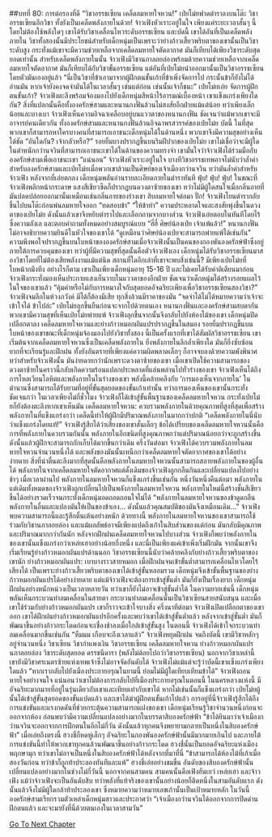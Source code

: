 ##บทที่ 80: การต่อรองที่ดี
“วิชาอรรธเซียน เคล็ดลมหายใจหวน!” เป่ยโม่ยฟาดตำราลงบนโต๊ะ
วิชาอรรธเซียนอีกวิชา ทั้งยังเป็นเคล็ดพลังภายในด้วย!
จ้าวเฟิงหัวเราะอยู่ในใจ เพียงแค่ระยะเวลาสั้นๆ นี้ โดยไม่ต้องใช้พลังใดๆ เขาได้รับวิชาเคลื่อนไหวระดับอรรธเซียน และบัดนี้ เขาได้อันที่เป็นเคล็ดพลังภายใน วิชาทั้งสองนั้นมีประโยชน์สำหรับเด็กหนุ่มเป็นเพราะว่าย่างก้าวเสี้ยวพริบตาของเขานั้นเป็นวิชาระดับสูง กระทั่งแม้เขาจะมีความช่วยเหลือจากเคล็ดลมหายใจตัดอากาศ มันก็เทียบได้เพียงวิชาระดับสุดยอดเท่านั้น
สำหรับเคล็ดพลังภายในนั้น จ้าวเฟิงมีวิชานภาลอยล่องพร้อมด้วยความช่วยเหลือจากเคล็ดลมหายใจตัดอากาศ มันก็เทียบได้กับวิชาขั้นอรรธเซียน แต่อันที่เป่ยโม่ยนำออกมานั้นเป็นวิชาอรรธเซียนโดยตัวมันเองอยู่แล้ว
“นี่เป็นวิชาที่ข้าเอามาจากผู้ฝึกตนขั้นเก้าที่ข้าเพิ่งจัดการไป กระนั้นข้าก็ยังไม่ได้อ่านมัน หากเจ้ายังคงจดจำมันได้ในเวลาสั้นๆ เช่นแต่ก่อน เช่นนั้นเจ้าก็ชนะ” เป่ยโม่ยเอ่ย
จัดการผู้ฝึกตนขั้นเก้า?
จ้าวเฟิงตะลึงพร้อมจ้องมองไปยังเด็กหนุ่มสีหน้าไร้อารมณ์เบื้องหน้า
เขาแข็งแกร่งเพียงใดกัน?
สิ่งที่แปลกนั้นคือทั้งองครักษ์สามและหนานกงฟั่นล้วนไม่สงสัยอีกฝ่ายแม้แต่น้อย ทว่าเพียงเล็กน้อยและบางเบา จ้าวเฟิงเห็นความอิจฉาเคลือบอยู่บนแววตาของหนานกงฟั่น ชัดเจนว่าแม้พวกเขาจะมีอาจารย์คนเดียวกัน ทั้งองครักษ์สามและหนานกงฟั่นล้วนอิจฉาพรสวรรค์ของเป่ยโม่ย
บัดนี้ ในที่สุดพวกเขาก็สามารถหาใครบางคนที่สามารถเอาชนะเด็กหนุ่มได้ในด้านหนึ่ง พวกเขาจึงมีความสุขอย่างเห็นได้ชัด
“อันใดกัน? เจ้ากลัวหรือ?”
รอยยิ้มบางปรากฏขึ้นบนริมฝีปากของเป่ยโม่ย เขาไม่เชื่อว่าจะมีผู้ใดในตำหนักกว่านจวินที่สามารถเอาชนะเขาได้ในด้านของความทรงจำ เขามั่นใจว่าจ้าวเฟิงได้ร่วมมือกับองครักษ์สามเพื่อเอาชนะเขา
“แน่นอน” จ้าวเฟิงหัวเราะอยู่ในใจ
บางทีวิชาอรรธเทพอาจไม่นับว่าล้ำค่าสำหรับองครักษ์สามและเป่ยโม่ยเมื่อพวกเขาล้วนเป็นศิษย์ของเจ้าเมืองกว่านจวิน ทว่ามันล้ำค่าสำหรับจ้าวเฟิง
หลังจากที่เอ่ยตกลง เด็กหนุ่มพลันอ่านรายละเอียดภายในตำราทันที
ฟุ่บ! ฟุ่บ! ฟุ่บ!
ในขณะที่จ้าวเฟิงพลิกหน้ากระดาษ แสงสีเขียวซีดก็ปรากฏบนดวงตาซ้ายของเขา ทว่าไม่มีผู้ใดสนใจเมื่อกลิ่นอายที่มันปลดปล่อยออกมานั้นเหมือนเช่นกลิ่นอายของร่างเขา
สิบลมหายใจต่อมา
ปั่ก!
จ้าวเฟิงโยนตำรากลับขึ้นไปบนโต๊ะก่อนพ่นลมหายใจออก
“ทดสอบข้า”
“ให้ข้าทำ”
ความประหลาดใจและสงสัยพุ่งขึ้นในดวงตาของเป่ยโม่ย ดังนั้นแล้วเขาจึงหยิบตำราไปและเลือกถามจากบางส่วน
จ้าวเฟิงเอ่ยตอบในทันทีโดยไร้ซึ่งความลังเล และตอบคำถามทั้งหมดอย่างสมบูรณ์แบบ
“ฮี่ฮี่ ศิษย์น้องเป่ย เจ้าแพ้แล้ว!” หนานกงฟั่นไม่อาจอธิบายความยินดีในหัวใจของเขาได้
“ดูเหมือนว่าศิษย์น้องเป่ยจะสามารถพ่ายแพ้ได้เช่นกัน”
ความพึงพอใจปรากฏขึ้นบนใบหน้าขององครักษ์สามเมื่อจ้าวเฟิงนั้นเป็นคนของกองพันองครักษ์ฟ้าซึ่งอยู่ภายใต้การควบคุมของเขา
ทว่าผู้ที่มีความสุขที่สุดนั้นคือตัวจ้าวเฟิงเอง เด็กหนุ่มได้รับวิชาอรรธเซียนมาสองวิชาโดยที่ไม่ต้องเสียพลังงานแม้แต่นิด สถานที่ใดอีกเล่าที่เขาจะพบสิ่งเช่นนี้?
มีเพียงเป่ยโม่ยที่ใบหน้าถมึงทึง
อย่างไรก็ตาม เขาเป็นเพียงเด็กหนุ่มอายุ 15-16 ปี และไม่เคยได้รับคำติเตียนมาก่อน จ้าวเฟิงกระทั่งมองเห็นประกายแสงเย็นวาบในแววตาของอีกฝ่าย ชัดเจนว่าเด็กหนุ่มได้สร้างรอยแผลไว้ในใจของเขาแล้ว
“คุ้มค่าหรือไม่กับการหมางใจกับสุดยอดอัจฉริยะเพียงเพื่อวิชาอรรธเซียนสองวิชา?” จ้าวเฟิงจมลึกในห้วงภวังค์
มีได้ก็ต้องมีเสีย ทุกสิ่งล้วนมีราคาของมัน
“จดจำได้ไม่ได้หมายความว่าเจ้าจะเข้าใจได้ ข้าไปล่ะ” เป่ยโม่ยลุกขึ้นยืนก่อนจะจากไปด้วยตนเอง
หนานกงฟั่นและองครักษ์สามสบตากัน พวกเขามีความสุขที่เห็นเป่ยโม่ยพ่ายแพ้ จ้าวเฟิงลุกขึ้นจากนั้นจึงกลับไปยังห้องไม้ของเขา
เด็กหนุ่มปิดเปลือกตาลง เคล็ดลมหายใจหวนและย่างก้าวหมอกผันแปรปรากฏขึ้นในสมอง รอยยิ้มปรากฏขึ้นบนใบหน้าของเขาขณะที่เด็กหนุ่มจ้องมองไปยังวิชาทั้งสอง นี้เป็นครั้งแรกที่เขาได้สัมผัสวิชาอรรธเซียน
เขาเริ่มต้นจากเคล็ดลมหายใจหวนซึ่งเป็นเคล็ดพลังภายใน ยิ่งพลังภายในลึกล้ำเพียงใด มันก็ยิ่งซับซ้อน ยากที่จะเรียนรู้และฝึกฝน ทั้งยังอันตรายที่เพียงแค่ความผิดพลาดเล็กๆ ก็อาจจบลงด้วยความพังพินาศ ทว่าสำหรับจ้าวเฟิงนั้น มันง่ายดายกว่านักเพราะดวงตาซ้ายของเขา เมื่อเขาเปิดใช้ความสามารถของดวงตาซ้ายในคราวนี้กลับเกิดความร้อนแปลกประหลาดที่แล่นพล่านไปทั่วร่างของเขา
จ้าวเฟิงเห็นได้ถึงการไหลเวียนโลหิตและพลังภายในในร่างของเขา พลังนี้คล้ายคลึงกับ ‘การมองเห็นจากภายใน’ ในตำนานซึ่งสามารถได้รับยามที่อยู่ที่ขั้นสุดยอดของขั้นเก้าเท่านั้น ทว่าการมองเห็นของเขานั้นกระทั่งชัดเจนกว่า
ในเวลาเพียงไม่กี่ชั่วโมง จ้าวเฟิงก็ได้เข้าสู่ขั้นพื้นฐานของเคล็ดลมหายใจหวน กระทั่งเป่ยโม่ยก็ยังต้องตะลึงหากเขาเห็นมัน
เคล็ดลมหายใจหวน: ควบรวมพลังภายในด้วยคุณภาพที่สูงที่สุดเพื่อสร้างพลังภายในที่แข็งแกร่งกว่า เคล็ดนี้ทำให้ผู้ฝึกมีปริมาณพลังภายในมากกว่าปกติ
“เคล็ดพลังภายในนี่นับว่าแข็งแกร่งโดยแท้!” จ้าวเฟิงรู้สึกได้ว่าเสียงของเขาสั่นเล็กๆ
ข้อได้เปรียบของเคล็ดลมหายใจหวนนั้นคือการที่พลังภายในควบรวมกันนั้น พลังภายในอีกชนิดที่สูงคุณภาพกว่าแต่ปริมาณน้อยกว่าจะถูกสร้างขึ้น ดังนั้นแล้วผู้ฝึกจะสามารถกักเก็บได้มากขึ้นกว่าเดิม
ครึ่งวันต่อมา
จ้าวเฟิงได้ควบรวมพลังภายในลมหายใจหวนจำนวนหนึ่งได้ และพลังของมันนั้นเหนือกว่าเคล็ดลมหายใจตัดอากาศของเขาได้อย่างง่ายดาย
สิ่งที่น่าตื่นตะลึงมากที่สุดนั้นคือพลังภายในลมหายใจหวนนั้นสามารถสลายพลังภายในของผู้อื่นได้ พลังภายในจากเคล็ดลมหายใจตัดอากาศแต่ดั้งเดิมของจ้าวเฟิงถูกกลืนกินและเปลี่ยนแปลงไปอย่างช้าๆ เมื่อเวลาผ่านไป พลังภายในลมหายใจหวนก็แข็งแกร่งขึ้นเช่นกัน
หนึ่งวันหนึ่งคืนต่อมา
พลังภายในแต่เดิมทั้งหมดของจ้าวเฟิงถูกเปลี่ยนไปเป็นพลังภายในลมหายใจหวน พลังภายในใหม่นี้สร้างชั้นสีเขียวขึ้นได้อย่างรวดเร็วจนกระทั่งเด็กหนุ่มอดถอดถอนใจไม่ได้
“พลังภายในลมหายใจหวนของข้าดูดกลืนพลังภายในอื่นและแปลงมันให้เป็นของข้าเอง... ดังนั้นแล้วคุณสมบัติของมันจึงเหมือนเดิม...”
จ้าวเฟิงพบความสามารถนี้และรู้สึกตื่นเต้นอย่างหนัก ด้วยทางนี้ พลังภายในลมหายใจหวนของเขาสามารถใช้ร่วมกับวิชานภาลอยล่อง และแม้ผลลัพธ์อาจมีเพียงแปดถึงเก้าในสิบส่วนของแต่ก่อน มันกลับมีคุณภาพและปริมาณมากกว่ากันนัก
หลังจากฝึกฝนเคล็ดลมหายใจหวนไปบางส่วน จ้าวเฟิงก็พบว่าพลังภายในของเขานั้นแข็งแกร่งกว่าเหล่ยเฮาอย่างน้อยกึ่งหนึ่ง และนี่เป็นเพียงแค่เข้าเพิ่งเริ่มฝึกมัน
จากนั้นเขาจึงเริ่มเรียนรู้ย่างก้าวหมอกผันแปรด้านนอก วิชาอรรธเซียนนี้นับว่าคล้ายคลึงกับย่างก้าวเสี้ยวพริบตาของเขานัก
ย่างก้าวหมอกผันแปร: เบาบางราวสายหมอก เมื่อฝึกฝนจนเข้าขั้นต่ำสามารถเคลื่อนไหวโดยไร้เสียงได้
เป็นเพราะย่างก้าวเสี้ยวพริบตาของเขาได้เข้าสู่ขั้นหลอมรวม เด็กหนุ่มจึงเข้าขั้นพื้นฐานของย่างก้าวหมอกผันแปรได้อย่างง่ายดาย แต่แม้จ้าวเฟิงจะต้องการเข้าสู่ขั้นต่ำ มันก็ยังเป็นเรื่องยาก
เด็กหนุ่มฝึกฝนอย่างหนักหน่วงเป็นเวลาหลายวัน ทว่าเขาก็ยังไม่อาจเข้าสู่ขั้นต่ำได้ ในความยากเช่นนี้ เด็กหนุ่มพลันเห็นกระบวนท่าลมเคลื่อนในสายตา
กระบวนท่าลมเคลื่อนนั้นเป็นวิชาเซียนสายสนับสนุน และเมื่อเขาใช้ร่วมกับย่างก้าวหมอกผันแปร เขาก็ราวจะเข้าใจบางสิ่ง
ครึ่งนาทีต่อมา
จ้าวเฟิงเปิดเปลือกตาของเขาออก เขาได้ฝึกฝนย่างก้าวหมอกผันแปรอีกครั้งและพบว่าเขาได้เข้าสู่ขั้นต่ำแล้ว หลังจากเข้าสู่ขั้นต่ำ มันก็พัฒนาขึ้นอย่างก้าวกระโดดก่อนจะเชื่องช้าลงเมื่อใกล้เข้าสู่ขั้นสูง ในตอนนี้ จ้าวเฟิงได้เข้าใจกระบวนท่าลมเคลื่อนมากขึ้นเช่นกัน
“หืมมม เกือบจะถึงเวลาแล้ว” จ้าวเฟิงหยุดฝึกฝน
จนถึงบัดนี้ เขามีวิชาหลักๆ อยู่จำนวนหนึ่ง
วิชาเซียน วิชากำแพงเงิน
วิชาอรรธเซียน เคล็ดลมหายใจหวน ย่างก้าวหมอกผันแปร นภาลอยล่อง
วิชาระดับสุดยอด ดรรชนีดารา (พลังไม่ด้อยไปกว่าวิชาอรรธเซียน)
นอกจากวิชาเหล่านี้ เขายังมีวิชาศรเนตรซ้ายแห่งเทพเจ้าซึ่งไม่อาจจัดอันดับได้ จ้าวเฟิงไม่แม้แต่จะรู้ว่าบัดนี้เขาแข็งแกร่งเพียงใดแล้ว
“หากเรากลับไปยังเมืองประกายอรุณในยามนี้ ย่อมไม่มีผู้ใดเทียบเทียมข้าได้” จ้าวเฟิงถอนหายใจอย่างจนใจ
แน่นอนว่าเขาไม่ต้องการกลับไปที่เมืองประกายอรุณในตอนนี้ ในนครหลวงแห่งนี้ มีอัจฉริยะมากมายที่อยู่ในรุ่นเดียวกับเขาและเทียบเท่ากับเขาได้ หากไม่เช่นนั้นก็แข็งแกร่งกว่า
เป่ยโม่ยผู้นั้นได้เข้าสู่ขั้นสุดยอดของขั้นแปดแล้ว และเขาได้ฆ่าผู้ฝึกตนขั้นเก้าไปแล้ว การอยู่ที่นี่จ้าวเฟิงรู้สึกได้ถึงการแข่งขันและแรงกดดันที่ช่วยกระตุ้นความสามารถแฝงของเขา
เด็กหนุ่มเรียนรู้วิชาจำนวนหนึ่งก่อนจะออกจากห้อง ก่อนพบว่ามีความเปลี่ยนแปลงอย่างมากในบรรดาสิบองครักษ์ฟ้า
“ข้าได้ยินมาว่าเจ้าเมืองกว่านจวินจะออกจากการฝึกตนในอีกไม่กี่วัน ดังนั้นแล้วทุกคนจึงพยายามกลายเป็นหนึ่งในสิบองครักษ์ฟ้า”
เมื่อเอ่ยถึงตรงนี้ ฮวงชี่ก็หดหู่เล็กๆ อัจฉริยะในกองพันองครักษ์ฟ้านั้นมีมากมายเกินไป และภายใต้การแข่งขันนี้ทำให้พวกเขาทุกคนล้วนพัฒนาขึ้นอย่างก้าวกระโดด
ฮวงชี่นั้นเป็นยอดอัจฉริยะแห่งเมืองพฤกษามุก ทว่าเขาไม่อาจเป็นหนึ่งในสิบองครักษ์ฟ้าได้หลังจากที่มาที่นี่
“ข้าสามารถได้ห้องไม้ที่เก้าเมื่อสองวันก่อน ทว่าข้าก็ถูกท้าประลองทันทีและแพ้” ฮวงชี่เอ่ยอย่างขมขื่น
อันดับของสิบองครักษ์ฟ้านั้นเปลี่ยนแปลงอย่างมากในช่วงไม่กี่วันนี้ นอกจากคนสามคน สามคนนั้นคือเฟิงฮันเยว่ เหล่ยเฮา และจ้าวเฟิง
แม้ว่าจ้าวเฟิงจะเป็นอันดับสิบ ทว่าพลังที่แท้จริงของเขานั้นอย่างน้อยก็ติดหนึ่งในสามอันดับแรก ดังนั้นแล้วจึงไม่มีผู้ใดกล้าท้าประลองเขา ซึ่งหมายความว่าหมายเลขเก้านั้นเป็นเป้าหมายหลัก
ในวันนี้
องครักษ์สามเรียกรวมตัวเหล่าเด็กหนุ่มสาวและประกาศว่า
“เจ้าเมืองกว่านจวินได้ออกจากการปิดด่านฝึกตนแล้ว และจะมายังที่นี่ด้วยตนเองในเวลาสามวัน”



[Go To Next Chapter]( ./81.md)